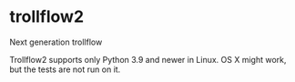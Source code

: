 # trollflow2
Next generation trollflow

Trollflow2 supports only Python 3.9 and newer in Linux. OS X might work, but the tests are not run on it.
